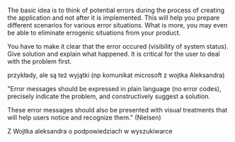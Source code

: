 The basic idea is to think of potential errors during the process of creating the application and not after it is implemented. This will help you prepare different scenarios for various error situations. What is more, you may even be able to eliminate errogenic situations from your product.

You have to make it clear that the error occured (visibility of system status). 
Give solution and explain what happened. It is critical for the user to deal with the problem first. 

przykłady, ale są też wyjątki (np komunikat microsoft z wojtka Aleksandra)

"Error messages should be expressed in plain language (no error codes), precisely indicate the problem, and constructively suggest a solution.

These error messages should also be presented with visual treatments that will help users notice and recognize them." (Nielsen)

Z Wojtka aleksandra o podpowiedziach w wyszukiwarce